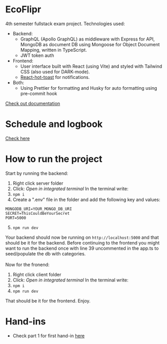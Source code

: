 # EcoFlipr

4th semester fullstack exam project.
Technologies used:

- Backend:
  - GraphQL (Apollo GraphQL) as middleware with Express for API, MongoDB as document DB using Mongoose for Object Document Mapping, written in TypeScript.
  - JWT token auth
- Frontend:
  - User interface built with React (using Vite) and styled with Tailwind CSS (also used for DARK-mode).
  - [React-hot-toast](https://react-hot-toast.com/) for notifications.
- Both:
  - Using Prettier for formatting and Husky for auto formatting using pre-commit hook

[Check out documentation](https://docs.google.com/document/d/10sMMaLOVtc_BvnQ9Vex5iBIQ9JwFXJkzIGE3BPa0lm0/edit#heading=h.3s0pjx1iz31z)

# Schedule and logbook

[Check here](https://docs.google.com/document/d/1K37tl6oRl87TXao0XZYDJWe2MWxayhGbHhlyad1OgWg/edit?usp=sharing)

# How to run the project

Start by running the backend:

1. Right click server folder
2. Click: _Open in integrated terminal_
   In the terminal write:
3. `npm i`
4. Create a ".env" file in the folder and add the following key and values:

```
MONGODB_URI=YOUR_MONGO_DB_URI
SECRET=ThisCouldBeYourSecret
PORT=5000
```

5. `npm run dev`

Your backend should now be running on `http://localhost:5000` and that should be it for the backend. Before continuing to the frontend you might want to run the backend once with line 39 uncommented in the app.ts to seed/populate the db with categories. <br> <br>
Now for the fronend:

1. Right click client folder
2. Click: _Open in integrated terminal_
   In the terminal write:
3. `npm i`
4. `npm run dev`

That should be it for the frontend. Enjoy.

# Hand-ins

- Check part 1 for first hand-in [here](PART1.MD)
